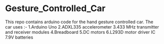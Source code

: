 # Gesture_Controlled_Car

This repo contains arduino code for the hand gesture controlled car.
The car uses :-
  1.Arduino Uno
  2.ADXL335 accelerometer
  3.433 MHz transmitter and receiver modules
  4.Breadboard
  5.DC motors
  6.L293D motor driver IC
  7.9V batteries
